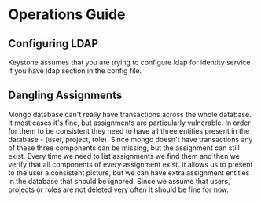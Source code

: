 Operations Guide
================

Configuring LDAP
----------------

Keystone assumes that you are trying to configure ldap for identity service
if you have ldap section in the config file.

Dangling Assignments
--------------------

Mongo database can't really have transactions across the whole database.  It
most cases it's fine, but assignments are particularly vulnerable.  In order
for them to be consistent they need to have all three entities present in the
database - (user, project, role).  Since mongo doesn't have transactions any of
these three components can be missing, but the assignment can still exist.
Every time we need to list assignments we find them and then we verify that all
components of every assignment exist.  It allows us to present to the user a
consistent picture, but we can have extra assignment entities in the database
that should be ignored. Since we assume that users, projects or roles are not
deleted very often it should be fine for now.
